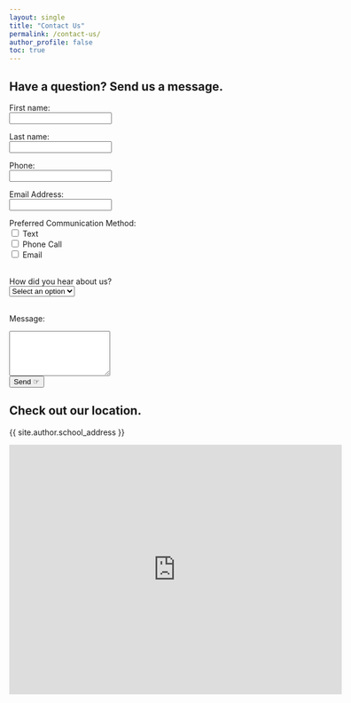 ```yaml
---
layout: single
title: "Contact Us"
permalink: /contact-us/
author_profile: false
toc: true
---
```


## Have a question? Send us a message.
<form name="gform" id="gform" enctype="text/plain" action="https://docs.google.com/forms/d/e/1FAIpQLSf3jNXaA-I6W88AJcCRCYgJ3vD0OOXezXc_M61jif9Li9ECiQ/formResponse?" target="hidden_iframe" onsubmit="submitted=true; return checkElement();">
  <label for="entry.238263378">First name:</label><br>
  <input type="text" name="entry.238263378" id="entry.238263378" required><br>

  <label for="entry.914355807">Last name:</label><br>
  <input type="text" name="entry.914355807" id="entry.914355807" required><br>

  <label for="entry.1225974484">Phone:</label><br>
  <input type="text" name="entry.1225974484" id="entry.1225974484"><br>

  <label for="entry.1442209561">Email Address:</label><br>
  <input type="email" name="entry.1442209561" id="entry.1442209561" required><br>

  <label for="entry.1964500494">Preferred Communication Method:</label><br>
  <input type="checkbox" name="entry.1964500494" id="entry.1964500494_text" value="Text"> Text<br>
  <input type="checkbox" name="entry.1964500494" id="entry.1964500494_call" value="Phone Call"> Phone Call<br>
  <input type="checkbox" name="entry.1964500494" id="entry.1964500494_email" value="Email"> Email<br><br>

  <label for="entry.1577454351">How did you hear about us?</label><br>
  <select name="entry.1577454351" id="entry.1577454351" required>
      <option value="" disabled selected>Select an option</option>
      <option value="Internet Search">Internet Search</option>
      <option value="Facebook">Facebook</option>
      <option value="Instagram">Instagram</option>
      <option value="Friend/Family">Friend/Family</option>
      <option value="Other">Other</option>
  </select><br><br>

  <label for="entry.48144580">Message:</label><br>
  <textarea name="entry.48144580" id="entry.48144580" rows="5" required></textarea><br>
  <!-- Honeypot field -->
  <input type="text" name="whatissevenplusfive" id="whatissevenplusfive" style="display:none;">
  <input class="btn btn--success btn--large" type="submit" value="Send ☞">
</form>

<div id="form-overlay" style="display:none;">
  <p>Submitted! We'll get back to you as soon as possible.</p>
</div>

<iframe name="hidden_iframe" id="hidden_iframe" style="display:none;" onload="if(submitted) { showOverlay(); }"></iframe>

<script>
  var submitted = false;

  function showOverlay() {
    document.getElementById('gform').style.display = 'none';
    document.getElementById('form-overlay').style.display = 'block';
  }

  function checkElement() {
    var elementValue = document.getElementById('whatissevenplusfive').value;
    if (elementValue) {
      // Bot submission detected
      return false;
    }
    submitted = true;
    return true;
  }
</script>

## Check out our location.
<p>{{ site.author.school_address }}</p>
<iframe
  src="https://www.google.com/maps/embed?pb=!1m18!1m12!1m3!1d868.8909519477683!2d-98.60527689752978!3d29.412313732774418!2m3!1f0!2f0!3f0!3m2!1i1024!2i768!4f13.1!3m3!1m2!1s0x865c5b8f4eef8061%3A0xc919ce0911a612c0!2sDarner%20-%20Parks%20and%20Recreation%20Headquarters!5e0!3m2!1sen!2sus!4v1721418768047!5m2!1sen!2sus"
  width="600"
  height="450"
  style="border:0"
  allowfullscreen=""
  loading="lazy"
></iframe>
